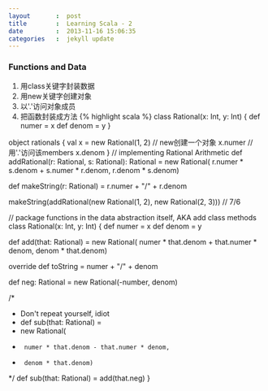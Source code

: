 ```yaml
---
layout       :  post
title        :  Learning Scala - 2
date         :  2013-11-16 15:06:35
categories   :  jekyll update
---
```

### Functions and Data

1. 用class关键字封装数据
2. 用new关键字创建对象
3. 以'.'访问对象成员
4. 把函数封装成方法
{% highlight scala %}
class Rational(x: Int, y: Int) {
  def numer = x
  def denom = y
}

object rationals {
  val x = new Rational(1, 2) // new创建一个对象
  x.numer  // 用'.'访问该members
  x.denom
}
// implementing Rational Arithmetic
def addRational(r: Rational, s: Rational): Rational =
  new Rational(
      r.numer * s.denom + s.numer * r.denom,
      r.denom * s.denom)

def makeString(r: Rational) =
  r.numer + "/" + r.denom

makeString(addRational(new Rational(1, 2), new Rational(2, 3)))  // 7/6

// package functions in the data abstraction itself, AKA add class methods
class Rational(x: Int, y: Int) {
  def numer = x
  def denom = y

  def add(that: Rational) =
    new Rational(
        numer * that.denom + that.numer * denom,
        denom * that.denom)

  override def toString = numer + "/" + denom

  def neg: Rational = new Rational(-number, denom)

  /*
   *  Don't repeat yourself, idiot
   *  def sub(that: Rational) =
   *    new Rational(
   *      numer * that.denom - that.numer * denom,
   *      denom * that.denom)
   */
  def sub(that: Rational) = add(that.neg)
}
